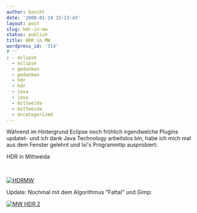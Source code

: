 ```yaml
---
author: bascht
date: '2008-01-14 15:23:43'
layout: post
slug: hdr-in-mw
status: publish
title: HDR in MW
wordpress_id: '314'
? ''
: - eclipse
  - eclipse
  - gedanken
  - gedanken
  - hdr
  - hdr
  - java
  - java
  - mittweida
  - mittweida
  - Uncategorized
---
```


Während im Hintergrund Eclipse noch fröhlich irgendwelche Plugins
updatet- und ich dank Java Technology arbeitslos bin, habe ich mich
mal aus dem Fenster gelehnt und Isi's Programmtip ausprobiert:

HDR in Mittweida

 

[![HDRMW](http://www.bascht.com/uploads/2008/01/hdr-mw.jpg)](http://www.bascht.com/uploads/2008/01/hdr-mw.jpg "HDRMW")

Update: Nochmal mit dem Algorithmus "Fattal" und Gimp:

[![MW HDR 2](http://www.bascht.com/uploads/2008/01/mw-hdr2.jpg)](http://www.bascht.com/uploads/2008/01/mw-hdr2.jpg "MW HDR 2")



